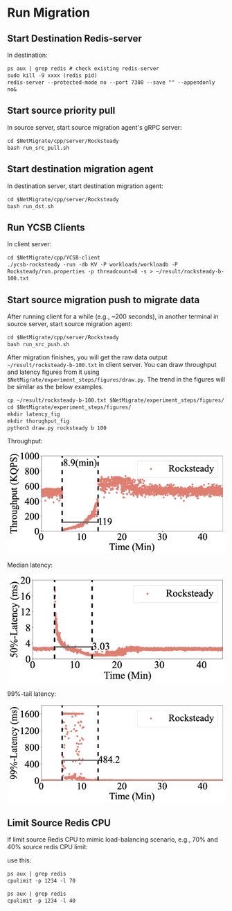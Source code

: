 # Run Migration  

## Start Destination Redis-server 
In destination:
```
ps aux | grep redis # check existing redis-server
sudo kill -9 xxxx (redis pid)
redis-server --protected-mode no --port 7380 --save "" --appendonly no&
```


## Start source priority pull 
In source server, start source migration agent's gRPC server:
```
cd $NetMigrate/cpp/server/Rocksteady
bash run_src_pull.sh 
```

## Start destination migration agent
In destination server, start destination migration agent:
```
cd $NetMigrate/cpp/server/Rocksteady
bash run_dst.sh 
```


## Run YCSB Clients
In client server:
```
cd $NetMigrate/cpp/YCSB-client
./ycsb-rocksteady -run -db KV -P workloads/workloadb -P Rocksteady/run.properties -p threadcount=8 -s > ~/result/rocksteady-b-100.txt
```

## Start source migration push to migrate data

After running client for a while (e.g., ~200 seconds), in another terminal in source server, start source migration agent:
```
cd $NetMigrate/cpp/server/Rocksteady
bash run_src_push.sh 
```


After migration finishes, you will get the raw data output ```~/result/rocksteady-b-100.txt``` in client server. You can draw throughput and latency figures from it using ```$NetMigrate/experiment_steps/figures/draw.py```. The trend in the figures will be similar as the below examples.
```
cp ~/result/rocksteady-b-100.txt $NetMigrate/experiment_steps/figures/
cd $NetMigrate/experiment_steps/figures/
mkdir latency_fig
mkdir thorughput_fig
python3 draw.py rocksteady b 100
```


Throughput:

<p align="center">
  <img src="./figures/rocksteady-b-100.png" width="500">
</p>

Median latency:

<p align="center">
  <img src="./figures/rocksteady-5-100-50.png" width="500">
</p>

99%-tail latency:

<p align="center">
  <img src="./figures/rocksteady-5-100-99.png" width="500">
</p>


## Limit Source Redis CPU
If limit source Redis CPU to mimic load-balancing scenario, e.g., 70% and 40% source redis CPU limit:

use this:
```
ps aux | grep redis
cpulimit -p 1234 -l 70
```

```
ps aux | grep redis
cpulimit -p 1234 -l 40
```



